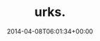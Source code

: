---
retweeted: false
source: <a href="http://www.myplume.com/" rel="nofollow">Plume for Android</a>
entities:
  user_mentions: []
  urls: []
  symbols: []
  media:
  - expanded_url: https://twitter.com/bascht/status/453412312863735808/photo/1
    indices:
    - '6'
    - '28'
    url: http://t.co/TiWNrscEJU
    media_url: http://pbs.twimg.com/media/BkrYGKKIEAARqij.jpg
    id_str: '453412312821796864'
    id: '453412312821796864'
    media_url_https: https://pbs.twimg.com/media/BkrYGKKIEAARqij.jpg
    sizes:
      medium:
        w: '1032'
        h: '774'
        resize: fit
      large:
        w: '1032'
        h: '774'
        resize: fit
      small:
        w: '680'
        h: '510'
        resize: fit
      thumb:
        w: '150'
        h: '150'
        resize: crop
    type: photo
    display_url: pic.twitter.com/TiWNrscEJU
  hashtags: []
display_text_range:
- '0'
- '28'
favorite_count: '0'
id_str: '453412312863735808'
truncated: false
retweet_count: '0'
id: '453412312863735808'
possibly_sensitive: false
created_at: Tue Apr 08 06:01:34 +0000 2014
favorited: false
full_text: urks.
lang: en
extended_entities:
  media:
  - expanded_url: https://twitter.com/bascht/status/453412312863735808/photo/1
    indices:
    - '6'
    - '28'
    url: http://t.co/TiWNrscEJU
    media_url: http://pbs.twimg.com/media/BkrYGKKIEAARqij.jpg
    id_str: '453412312821796864'
    id: '453412312821796864'
    media_url_https: https://pbs.twimg.com/media/BkrYGKKIEAARqij.jpg
    sizes:
      medium:
        w: '1032'
        h: '774'
        resize: fit
      large:
        w: '1032'
        h: '774'
        resize: fit
      small:
        w: '680'
        h: '510'
        resize: fit
      thumb:
        w: '150'
        h: '150'
        resize: crop
    type: photo
    display_url: pic.twitter.com/TiWNrscEJU
tags:
- pesos:twitter
date: '2014-04-08T06:01:34+00:00'
src: https://twitter.com/bascht/status/453412312863735808
original_url: https://twitter.com/bascht/status/453412312863735808
type: twitter_tweet
media_url: https://img.bascht.com/twitter/pbs.twimg.com/media/BkrYGKKIEAARqij.jpg
text: urks.
title: urks.

---